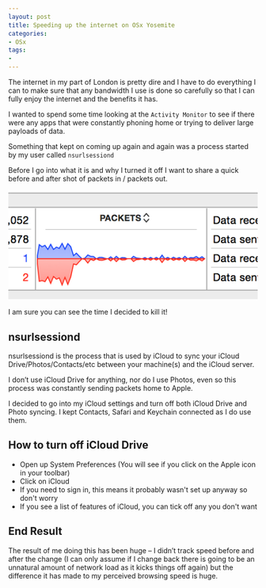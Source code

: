 ```yaml
---
layout: post
title: Speeding up the internet on OSx Yosemite
categories:
- OSx
tags:
- 
---
```


The internet in my part of London is pretty dire and I have to do everything I can to make sure that any bandwidth I use is done so carefully so that I can fully enjoy the internet and the benefits it has.

I wanted to spend some time looking at the `Activity Monitor` to see if there were any apps that were constantly phoning home or trying to deliver large payloads of data.

Something that kept on coming up again and again was a process started by my user called `nsurlsessiond`

Before I go into what it is and why I turned it off I want to share a quick before and after shot of packets in / packets out.

![Packets In and Out before and after nsurlsessiond was stopped](/img/nsurlsessiond.jpg)

I am sure you can see the time I decided to kill it!

## nsurlsessiond

nsurlsessiond is the process that is used by iCloud to sync your iCloud Drive/Photos/Contacts/etc between your machine(s) and the iCloud server.

I don’t use iCloud Drive for anything, nor do I use Photos, even so this process was constantly sending packets home to Apple.

I decided to go into my iCloud settings and turn off both iCloud Drive and Photo syncing. I kept Contacts, Safari and Keychain connected as I do use them.

## How to turn off iCloud Drive

* Open up System Preferences (You will see if you click on the Apple icon in your toolbar)
* Click on iCloud
* If you need to sign in, this means it probably wasn't set up anyway so don't worry
* If you see a list of features of iCloud, you can tick off any you don't want

## End Result

The result of me doing this has been huge – I didn’t track speed before and after the change (I can only assume if I change back there is going to be an unnatural amount of network load as it kicks things off again) but the difference it has made to my perceived browsing speed is huge.
